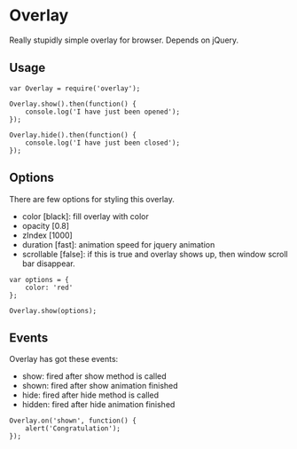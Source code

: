 # Overlay

Really stupidly simple overlay for browser.
Depends on jQuery.

## Usage

```
var Overlay = require('overlay');

Overlay.show().then(function() {
	console.log('I have just been opened');
});

Overlay.hide().then(function() {
	console.log('I have just been closed');
});
```

## Options

There are few options for styling this overlay.

* color [black]: fill overlay with color
* opacity [0.8]
* zIndex [1000]
* duration [fast]: animation speed for jquery animation
* scrollable [false]: if this is true and overlay shows up, then window scroll bar disappear.

```
var options = {
	color: 'red'
};

Overlay.show(options);
```

## Events

Overlay has got these events:

* show: fired after show method is called
* shown: fired after show animation finished
* hide: fired after hide method is called
* hidden: fired after hide animation finished

```
Overlay.on('shown', function() {
	alert('Congratulation');
});
```